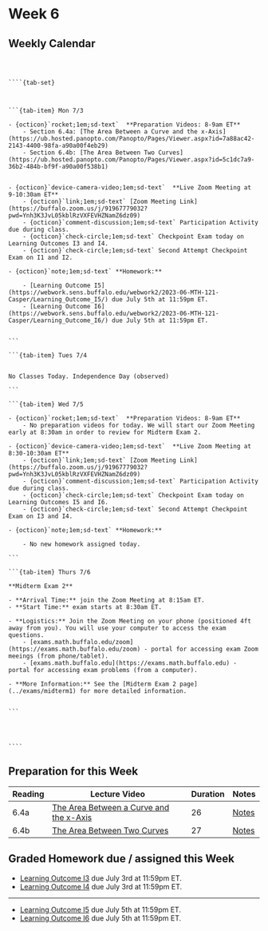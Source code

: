 Week 6
============================


## Weekly Calendar


`````{card}



````{tab-set}



```{tab-item} Mon 7/3

- {octicon}`rocket;1em;sd-text`  **Preparation Videos: 8-9am ET**
    - Section 6.4a: [The Area Between a Curve and the x-Axis](https://ub.hosted.panopto.com/Panopto/Pages/Viewer.aspx?id=7a88ac42-2143-4400-98fa-a90a00f4eb29)
    - Section 6.4b: [The Area Between Two Curves](https://ub.hosted.panopto.com/Panopto/Pages/Viewer.aspx?id=5c1dc7a9-36b2-484b-bf9f-a90a00f538b1)


- {octicon}`device-camera-video;1em;sd-text`  **Live Zoom Meeting at 9-10:30am ET**
    - {octicon}`link;1em;sd-text` [Zoom Meeting Link](https://buffalo.zoom.us/j/91967779032?pwd=Ynh3K3JvL05kblRzVXFEVHZNamZ6dz09)
    - {octicon}`comment-discussion;1em;sd-text` Participation Activity due during class. 
    - {octicon}`check-circle;1em;sd-text` Checkpoint Exam today on Learning Outcomes I3 and I4.
    - {octicon}`check-circle;1em;sd-text` Second Attempt Checkpoint Exam on I1 and I2.

- {octicon}`note;1em;sd-text` **Homework:**

    - [Learning Outcome I5](https://webwork.sens.buffalo.edu/webwork2/2023-06-MTH-121-Casper/Learning_Outcome_I5/) due July 5th at 11:59pm ET.
    - [Learning Outcome I6](https://webwork.sens.buffalo.edu/webwork2/2023-06-MTH-121-Casper/Learning_Outcome_I6/) due July 5th at 11:59pm ET.


```

```{tab-item} Tues 7/4


No Classes Today. Independence Day (observed)

```

```{tab-item} Wed 7/5

- {octicon}`rocket;1em;sd-text`  **Preparation Videos: 8-9am ET**
    - No preparation videos for today. We will start our Zoom Meeting early at 8:30am in order to review for Midterm Exam 2.

- {octicon}`device-camera-video;1em;sd-text`  **Live Zoom Meeting at 8:30-10:30am ET**
    - {octicon}`link;1em;sd-text` [Zoom Meeting Link](https://buffalo.zoom.us/j/91967779032?pwd=Ynh3K3JvL05kblRzVXFEVHZNamZ6dz09)
    - {octicon}`comment-discussion;1em;sd-text` Participation Activity due during class. 
    - {octicon}`check-circle;1em;sd-text` Checkpoint Exam today on Learning Outcomes I5 and I6.
    - {octicon}`check-circle;1em;sd-text` Second Attempt Checkpoint Exam on I3 and I4.

- {octicon}`note;1em;sd-text` **Homework:** 

    - No new homework assigned today.

```

```{tab-item} Thurs 7/6

**Midterm Exam 2**

- **Arrival Time:** join the Zoom Meeting at 8:15am ET.
- **Start Time:** exam starts at 8:30am ET.

- **Logistics:** Join the Zoom Meeting on your phone (positioned 4ft away from you). You will use your computer to access the exam questions.
    - [exams.math.buffalo.edu/zoom](https://exams.math.buffalo.edu/zoom) - portal for accessing exam Zoom meeings (from phone/tablet).
    - [exams.math.buffalo.edu](https://exams.math.buffalo.edu) - portal for accessing exam problems (from a computer).

- **More Information:** See the [Midterm Exam 2 page](../exams/midterm1) for more detailed information.


```




````

`````


## Preparation for this Week



|Reading|Lecture Video|Duration|Notes|
| --- | --- | --- | --- |
|6.4a|[The Area Between a Curve and the x-Axis](https://ub.hosted.panopto.com/Panopto/Pages/Viewer.aspx?id=7a88ac42-2143-4400-98fa-a90a00f4eb29)|26|[Notes](https://buffalo.box.com/s/d6ml1xlzc5jwtzn0590t40qr06tllflh)|
|6.4b|[The Area Between Two Curves](https://ub.hosted.panopto.com/Panopto/Pages/Viewer.aspx?id=5c1dc7a9-36b2-484b-bf9f-a90a00f538b1)|27|[Notes](https://buffalo.box.com/s/spzzmy5scf3708j8fpuz9k1ileastkse)|







## Graded Homework due / assigned this Week

- [Learning Outcome I3](https://webwork.sens.buffalo.edu/webwork2/2023-06-MTH-121-Casper/Learning_Outcome_I3/) due July 3rd at 11:59pm ET.
- [Learning Outcome I4](https://webwork.sens.buffalo.edu/webwork2/2023-06-MTH-121-Casper/Learning_Outcome_I4/) due July 3rd at 11:59pm ET.

---

- [Learning Outcome I5](https://webwork.sens.buffalo.edu/webwork2/2023-06-MTH-121-Casper/Learning_Outcome_I5/) due July 5th at 11:59pm ET.
- [Learning Outcome I6](https://webwork.sens.buffalo.edu/webwork2/2023-06-MTH-121-Casper/Learning_Outcome_I6/) due July 5th at 11:59pm ET.








<!--
WeBWorK is due at 11:59pm ET on the assigned day. Notebooks are due during lecture on the assigned day.

```{admonition} HW Notebook and Graphs
:class: tip

If a homework problem involves only you reading a graph, then you do not need to include that problem in your homework notebook. If a problem involves both a graph and calculations, then you need to include the calculation portion of that problem in your notebook.

```
-->


<!--


### Due This Week 

For Learning Outcomes L1 and L2 the following tasks will be due/completed this week.

- {octicon}`rocket;1em;sd-text`  Preparation Activities: due Wednesday, August 31st by 11:59pm ET
- {octicon}`comment-discussion;1em;sd-text` Participation Activities: due at the end of class on Thursday, September 1st.


## Due Next Week 

For Learning Outcomes L1 and L2 the following tasks will be due/completed next week.

- {octicon}`note;1em;sd-text` Practice Activities: due Tuesday, September 6th at 11:59pm ET
- {octicon}`check-circle;1em;sd-text`  Checkpoint Exam: Tuesday, September 6th in-class.
- {octicon}`people;1em;sd-text`  Peer-Grading: Thursday, September 8th in-class.



-->








